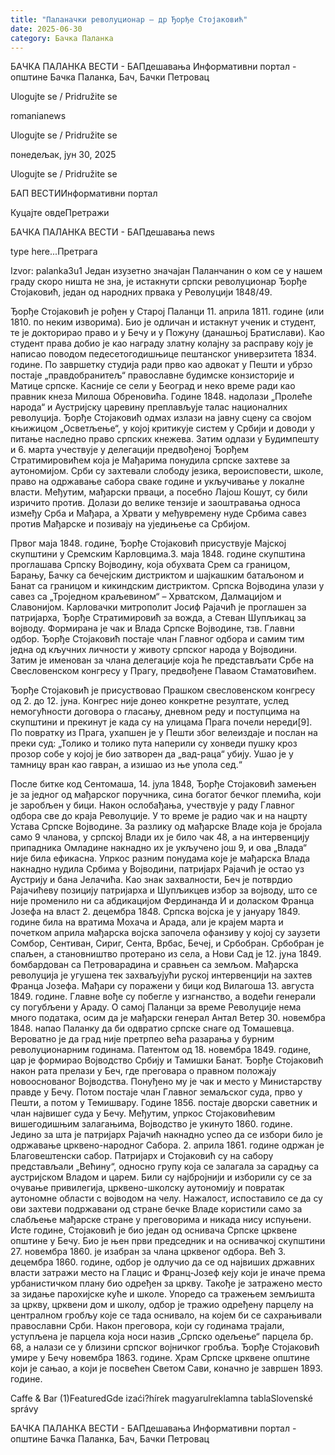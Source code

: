 ```yaml
---
title: "Паланачки револуционар – др Ђорђе Стојаковић"
date: 2025-06-30
category: Бачка Паланка
---
```


БАЧКА ПАЛАНКА ВЕСТИ - БАПдешавања Информативни портал - општине Бачка Паланка, Бач, Бачки Петровац

Ulogujte se / Pridružite se

romanianews

Ulogujte se / Pridružite se

понедељак, јун 30, 2025

Ulogujte se / Pridružite se

БАП ВЕСТИИнформативни портал

Куцајте овдеПретражи

БАЧКА ПАЛАНКА ВЕСТИ - БАПдешавања news

type here...Претрага

Izvor: palanka3u1
            Један изузетно значајан Паланчанин о ком се у нашем граду скоро ништа не зна, је истакнути српски револуционар Ђорђе Стојаковић, један од народних првака у Револуцији 1848/49.

Ђорђе Стојаковић је рођен у Старој Паланци 11. априла 1811. године (или 1810. по неким изворима). Био је одличан и истакнут ученик и студент, те је докторирао право и у Бечу и у Пожуну (данашњој Братислави). Као студент права добио је као награду златну колајну за расправу коју је написао поводом педесетогодишњице пештанског универзитета 1834. године. По завршетку студија ради прво као адвокат у Пешти и убрзо постаје „правдобранитељ“ православне будимске конзисторије и Матице српске. Касније се сели у Београд и неко време ради као правник кнеза Милоша Обреновића.
Године 1848. надолази „Пролеће народа“ и Аустријску царевину преплављује талас националних револуција. Ђорђе Стојаковић одмах излази на јавну сцену са својом књижицом „Осветљење“, у којој критикује систем у Србији и доводи у питање наследно право српских кнежева. Затим одлази у Будимпешту и 6. марта учествује у делегацији предвођеној Ђорђем Стратимировићем која је Мађарима понудила српске захтеве за аутономијом. Срби су захтевали слободу језика, вероисповести, школе, право на одржавање сабора сваке године и укључивање у локалне власти. Међутим, мађарски прваци, а посебно Лајош Кошут, су били изричито против. Долази до велике тензије и заоштравања односа између Срба и Мађара, а Хрвати у међувремену нуде Србима савез против Мађарске и позивају на уједињење са Србијом.


Првог маја 1848. године, Ђорђе Стојаковић присуствује Мајској скупштини у Сремским Карловцима.3. маја 1848. године скупштина проглашава Српску Војводину, која обухвата Срем са границом, Барању, Бачку са бечејским дистриктом и шајкашким батаљоном и Банат са границом и кикиндским дистриктом. Српска Војводина улази у савез са „Троједном краљевином“ – Хрватском, Далмацијом и Славонијом. Карловачки митрополит Јосиф Рајачић је проглашен за патријарха, Ђорђе Стратимировић за вожда, а Стеван Шупљикац за војводу. Формирана је чак и Влада Српске Војводине, тзв. Главни одбор. Ђорђе Стојаковић постаје члан Главног одбора и самим тим једна од кључних личности у животу српског народа у Војводини. Затим је именован за члана делегације која ће представљати Србе на Свесловенском конгресу у Прагу, предвођене Паваом Стаматовићем.


Ђорђе Стојаковић је присуствовао Прашком свесловенском конгресу од 2. до 12. јуна. Конгрес није донео конкретне резултате, услед немогућности договора о гласању, дневном реду и поступцима на скупштини и прекинут је када су на улицама Прага почели нереди[9]. По повратку из Прага, ухапшен је у Пешти због велеиздаје и послан на преки суд:
„Толико и толико пута наперили су хонведи пушку кроз прозор собе у којој је био затворен да „вад-раца“ убију. Ушао је у тамницу вран као гавран, а изишао из ње упола сед.“


После битке код Сентомаша, 14. јула 1848, Ђорђе Стојаковић замењен је за једног од мађарског поручника, сина богатог бечког племића, који је заробљен у бици. Након ослобађања, учествује у раду Главног одбора све до краја Револуције. У то време је радио чак и на нацрту Устава Српске Војводине. За разлику од мађарске Владе која је бројала само 9 чланова, у српској Влади их је било чак 48, а на интервенцију припадника Омладине накнадно их је укључено још 9, и ова „Влада“ није била ефикасна.
Упркос разним понудама које је мађарска Влада накнадно нудила Србима у Војводини, патријарх Рајачић је остао уз Аустрију и бана Јелачића. Као знак захвалности, Беч је потврдио Рајачићеву позицију патријарха и Шупљикцев избор за војводу, што се није променило ни са абдикацијом Фердинанда И и доласком Франца Јозефа на власт 2. децембра 1848.
Српска војска је у јануару 1849. године била на вратима Мохача и Арада, али је крајем марта и почетком априла мађарска војска започела офанзиву у којој су заузети Сомбор, Сентиван, Сириг, Сента, Врбас, Бечеј, и Србобран. Србобран је спаљен, а становништво протерано из села, а Нови Сад је 12. јуна 1849. бомбардован са Петроварадина и сравњен са земљом. Мађарска револуција је угушена тек захваљујући руској интервенцији на захтев Франца Јозефа. Мађари су поражени у бици код Вилагоша 13. августа 1849. године. Главне вође су побегле у изгнанство, а водећи генерали су погубљени у Араду.
О самој Паланци за време Револуције нема много података, осим да је мађарски генерал Антал Ветер 30. новембра 1848. напао Паланку да би одвратио српске снаге од Томашевца. Вероватно је да град није претрпео већа разарања у бурним револуционарним годинама.
Патентом од 18. новембра 1849. године, цар је формирао Војводство Србију и Тамишки Банат. Ђорђе Стојаковић након рата прелази у Беч, где преговара о правном положају новооснованог Војводства. Понуђено му је чак и место у Министарству правде у Бечу. Потом постаје члан Главног земаљског суда, прво у Пешти, а потом у Темишвару. Године 1856. постаје дворски саветник и члан највишег суда у Бечу. Међутим, упркос Стојаковићевим вишегодишњим залагањима, Војводство је укинуто 1860. године.
Једино за шта је патријарх Рајачић накнадно успео да се избори било је одржавање црквено-народног Сабора. 2. априла 1861. године одржан је Благовештенски сабор. Патријарх и Стојаковић су на сабору представљали „Већину“, односно групу која се залагала за сарадњу са аустријском Владом и царем. Били су најбројнији и изборили су се за очување привилегија, црквено-школску аутономију и повратак аутономне области с војводом на челу. Нажалост, испоставило се да су ови захтеви подржавани од стране бечке Владе користили само за слабљење мађарске стране у преговорима и никада нису испуњени.
Исте године, Стојаковић је био један од оснивача Српске црквене општине у Бечу. Био је њен први председник и на оснивачкој скупштини 27. новембра 1860. је изабран за члана црквеног одбора. Већ 3. децембра 1860. године, одбор је одлучио да се од највиших државних власти затражи место на Глацис и Франц-Јозеф кеју који је иначе према урбанистичком плану био одређен за цркву. Такође је затражено место за зидање парохијске куће и школе. Упоредо са тражењем земљишта за цркву, црквени дом и школу, одбор је тражио одређену парцелу на централном гробљу које се тада оснивало, на којем би се сахрањивали православни Срби. Након преговора, који су годинама трајали, уступљена је парцела која носи назив „Српско одељење“ парцела бр. 68, а налази се у близини српског војничког гробља.
Ђорђе Стојаковић умире у Бечу новембра 1863. године. Храм Српске црквене општине који је сањао, а који је посвећен Светом Сави, коначно је завршен 1893. године.

Caffe & Bar (1)FeaturedGde izaći?hírek magyarulreklamna tablaSlovenské správy

БАЧКА ПАЛАНКА ВЕСТИ - БАПдешавања Информативни портал - општине Бачка Паланка, Бач, Бачки Петровац
